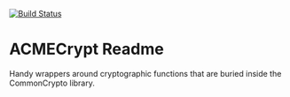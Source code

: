[![Build Status](https://travis-ci.org/acmethunder/ACMECrypt.svg?branch=master)](https://travis-ci.org/acmethunder/ACMECrypt)

# ACMECrypt Readme

Handy wrappers around cryptographic functions that are buried inside the CommonCrypto library.
